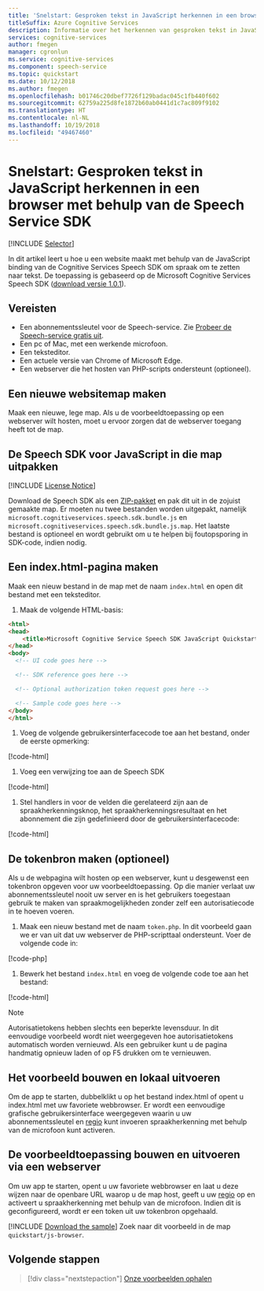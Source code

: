 ```yaml
---
title: 'Snelstart: Gesproken tekst in JavaScript herkennen in een browser met behulp van de Speech Service SDK'
titleSuffix: Azure Cognitive Services
description: Informatie over het herkennen van gesproken tekst in JavaScript in een browser met behulp van de Speech Service SDK
services: cognitive-services
author: fmegen
manager: cgronlun
ms.service: cognitive-services
ms.component: speech-service
ms.topic: quickstart
ms.date: 10/12/2018
ms.author: fmegen
ms.openlocfilehash: b01746c20dbef7726f129badac045c1fb440f602
ms.sourcegitcommit: 62759a225d8fe1872b60ab0441d1c7ac809f9102
ms.translationtype: HT
ms.contentlocale: nl-NL
ms.lasthandoff: 10/19/2018
ms.locfileid: "49467460"
---
```

# <a name="quickstart-recognize-speech-in-javascript-in-a-browser-using-the-speech-service-sdk"></a>Snelstart: Gesproken tekst in JavaScript herkennen in een browser met behulp van de Speech Service SDK

[!INCLUDE [Selector](../../../includes/cognitive-services-speech-service-quickstart-selector.md)]

In dit artikel leert u hoe u een website maakt met behulp van de JavaScript binding van de Cognitive Services Speech SDK om spraak om te zetten naar tekst.
De toepassing is gebaseerd op de Microsoft Cognitive Services Speech SDK ([download versie 1.0.1](https://aka.ms/csspeech/jsbrowserpackage)).

## <a name="prerequisites"></a>Vereisten

* Een abonnementssleutel voor de Speech-service. Zie [Probeer de Speech-service gratis uit](get-started.md).
* Een pc of Mac, met een werkende microfoon.
* Een teksteditor.
* Een actuele versie van Chrome of Microsoft Edge.
* Een webserver die het hosten van PHP-scripts ondersteunt (optioneel).

## <a name="create-a-new-website-folder"></a>Een nieuwe websitemap maken

Maak een nieuwe, lege map. Als u de voorbeeldtoepassing op een webserver wilt hosten, moet u ervoor zorgen dat de webserver toegang heeft tot de map.

## <a name="unpack-the-speech-sdk-for-javascript-into-that-folder"></a>De Speech SDK voor JavaScript in die map uitpakken

[!INCLUDE [License Notice](../../../includes/cognitive-services-speech-service-license-notice.md)]

Download de Speech SDK als een [ZIP-pakket](https://aka.ms/csspeech/jsbrowserpackage) en pak dit uit in de zojuist gemaakte map. Er moeten nu twee bestanden worden uitgepakt, namelijk `microsoft.cognitiveservices.speech.sdk.bundle.js` en `microsoft.cognitiveservices.speech.sdk.bundle.js.map`.
Het laatste bestand is optioneel en wordt gebruikt om u te helpen bij foutopsporing in SDK-code, indien nodig.

## <a name="create-an-indexhtml-page"></a>Een index.html-pagina maken

Maak een nieuw bestand in de map met de naam `index.html` en open dit bestand met een teksteditor.

1. Maak de volgende HTML-basis:

  ```html
  <html>
  <head>
      <title>Microsoft Cognitive Service Speech SDK JavaScript Quickstart</title>
  </head>
  <body>
    <!-- UI code goes here -->

    <!-- SDK reference goes here -->

    <!-- Optional authorization token request goes here -->

    <!-- Sample code goes here -->
  </body>
  </html>
  ```

1. Voeg de volgende gebruikersinterfacecode toe aan het bestand, onder de eerste opmerking:

  [!code-html[](~/samples-cognitive-services-speech-sdk/quickstart/js-browser/index.html#uidiv)]

1. Voeg een verwijzing toe aan de Speech SDK

  [!code-html[](~/samples-cognitive-services-speech-sdk/quickstart/js-browser/index.html#speechsdkref)]

1. Stel handlers in voor de velden die gerelateerd zijn aan de spraakherkenningsknop, het spraakherkenningsresultaat en het abonnement die zijn gedefinieerd door de gebruikersinterfacecode:

  [!code-html[](~/samples-cognitive-services-speech-sdk/quickstart/js-browser/index.html#quickstartcode)]

## <a name="create-the-token-source-optional"></a>De tokenbron maken (optioneel)

Als u de webpagina wilt hosten op een webserver, kunt u desgewenst een tokenbron opgeven voor uw voorbeeldtoepassing.
Op die manier verlaat uw abonnementssleutel nooit uw server en is het gebruikers toegestaan gebruik te maken van spraakmogelijkheden zonder zelf een autorisatiecode in te hoeven voeren.

1. Maak een nieuw bestand met de naam `token.php`. In dit voorbeeld gaan we er van uit dat uw webserver de PHP-scripttaal ondersteunt. Voer de volgende code in:

  [!code-php[](~/samples-cognitive-services-speech-sdk/quickstart/js-browser/token.php)]

1. Bewerk het bestand `index.html` en voeg de volgende code toe aan het bestand:

  [!code-html[](~/samples-cognitive-services-speech-sdk/quickstart/js-browser/index.html#authorizationfunction)]

> [!NOTE]
> Autorisatietokens hebben slechts een beperkte levensduur.
> In dit eenvoudige voorbeeld wordt niet weergegeven hoe autorisatietokens automatisch worden vernieuwd. Als een gebruiker kunt u de pagina handmatig opnieuw laden of op F5 drukken om te vernieuwen.

## <a name="build-and-run-the-sample-locally"></a>Het voorbeeld bouwen en lokaal uitvoeren

Om de app te starten, dubbelklikt u op het bestand index.html of opent u index.html met uw favoriete webbrowser. Er wordt een eenvoudige grafische gebruikersinterface weergegeven waarin u uw abonnementssleutel en [regio](regions.md) kunt invoeren spraakherkenning met behulp van de microfoon kunt activeren.

## <a name="build-and-run-the-sample-via-a-web-server"></a>De voorbeeldtoepassing bouwen en uitvoeren via een webserver

Om uw app te starten, opent u uw favoriete webbrowser en laat u deze wijzen naar de openbare URL waarop u de map host, geeft u uw [regio](regions.md) op en activeert u spraakherkenning met behulp van de microfoon. Indien dit is geconfigureerd, wordt er een token uit uw tokenbron opgehaald.

[!INCLUDE [Download the sample](../../../includes/cognitive-services-speech-service-speech-sdk-sample-download-h2.md)]
Zoek naar dit voorbeeld in de map `quickstart/js-browser`.

## <a name="next-steps"></a>Volgende stappen

> [!div class="nextstepaction"]
> [Onze voorbeelden ophalen](speech-sdk.md#get-the-samples)

